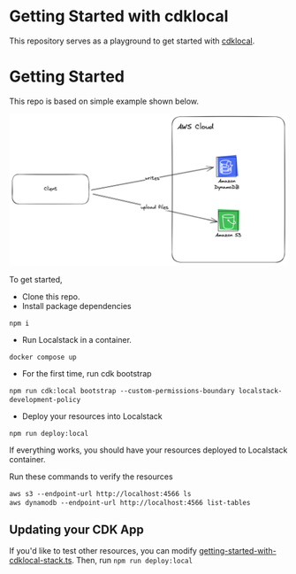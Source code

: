 # Getting Started with cdklocal

This repository serves as a playground to get started with [cdklocal](https://github.com/localstack/aws-cdk-local).

# Getting Started

This repo is based on simple example shown below.

![Simple Infrastructure](/docs/example-simple-infra.png)

To get started,

- Clone this repo.
- Install package dependencies

```
npm i
```

- Run Localstack in a container.

```
docker compose up
```

- For the first time, run cdk bootstrap

```
npm run cdk:local bootstrap --custom-permissions-boundary localstack-development-policy
```

- Deploy your resources into Localstack

```
npm run deploy:local
```

If everything works, you should have your resources deployed to Localstack container.

Run these commands to verify the resources

```
aws s3 --endpoint-url http://localhost:4566 ls
aws dynamodb --endpoint-url http://localhost:4566 list-tables
```

## Updating your CDK App

If you'd like to test other resources, you can modify [getting-started-with-cdklocal-stack.ts](./lib/getting-started-with-cdklocal-stack.ts). Then, run `npm run deploy:local`
